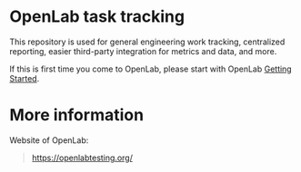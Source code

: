 # OpenLab task tracking
This repository is used for general engineering work tracking, centralized reporting, easier third-party integration for metrics and data, and more.

If this is first time you come to OpenLab, please start with OpenLab [Getting Started](https://docs.openlabtesting.org/publications/).

# More information
Website of OpenLab:

> https://openlabtesting.org/
